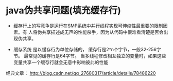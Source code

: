 # java伪共享问题(填充缓存行)

* 缓存行上的写竞争是运行在SMP系统中并行线程实现可伸缩性最重要的限制因素。有 人将伪共享描述成无声的性能杀手，因为从代码中很难看清楚是否会出现伪共享。

* 缓存系统 是以缓存行为单位存储的， 缓存行是2^n个字节，一般32-256字节。 最常见的缓存行是64字节。
当多线程修改相互独立的变量时，如果这些变量共享一个缓存行就会无意中影响彼此的性能


经典文章： http://blog.csdn.net/qq_27680317/article/details/78486220